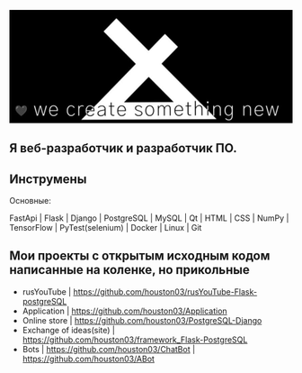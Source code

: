 ![Header](https://github.com/houston03/houston03/blob/main/assets/fir.jpg)

## Я веб-разработчик и разработчик ПО.

## Инструмены 
Основные:

FastApi | Flask | Django | PostgreSQL | MySQL | Qt | HTML | CSS | NumPy | TensorFlow | PyTest(selenium) | Docker | Linux | Git

## Мои проекты с открытым исходным кодом написанные на коленке, но прикольные

- rusYouTube | https://github.com/houston03/rusYouTube-Flask-postgreSQL
- Application | https://github.com/houston03/Application
- Online store | https://github.com/houston03/PostgreSQL-Django
- Exchange of ideas(site) | https://github.com/houston03/framework_Flask-PostgreSQL
- Bots | https://github.com/houston03/ChatBot | https://github.com/houston03/ABot



